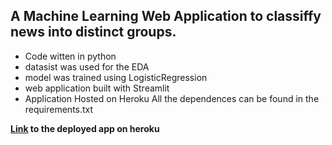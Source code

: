 ## A Machine Learning Web Application to classiffy news into distinct groups.
* Code witten in python
* datasist was used for the EDA
* model was trained using LogisticRegression
* web application built with Streamlit
* Application Hosted on Heroku All the dependences can be found in the requirements.txt

**[Link](https://news-classificattion-app.herokuapp.com/) to the deployed app on heroku**
